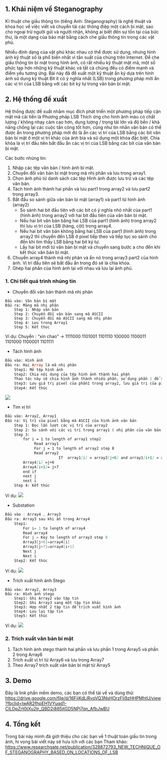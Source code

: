 ## 1. Khái niệm về Steganography
Kĩ thuật che giấu thông tin  (tiếng Anh: Steganography) là nghệ thuật và khoa học về việc viết và chuyển tải các thông điệp một cách bí mật, sao cho ngoại trừ người gửi và người nhận, không ai biết đến sự tồn tại của bức thư, là một dạng của bảo mật bằng cách che giấu thông tin trong các vật phủ.

Nhiều định dạng của vật phủ khác nhau có thể được sử dụng, nhưng hình ảnh kỹ thuật số là phổ biến nhất vì tần suất của chúng trên Internet.  Để che giấu thông tin bí mật trong hình ảnh, có rất nhiều kỹ thuật mật mã, một số phức tạp hơn những kỹ thuật khác và tất cả chúng đều có điểm mạnh và điểm yếu tương ứng.  Bài này đã đề xuất một kỹ thuật ẩn ký dựa trên hình ảnh sử dụng kỹ thuật Bit ít có ý nghĩa nhất (LSB) trong phương pháp mới ẩn các vị trí của LSB bằng với các bit ký tự trong văn bản bí mật.  

## 2. Hệ thống đề xuất  
Hệ thống được đề xuất nhằm mục đích phát triển một phương pháp tiếp cận mật mã cải tiến là Phương pháp LSB Thích ứng cho hình ảnh màu có chất lượng / không nhạy cảm cao hơn, dung lượng / trọng tải lớn và độ bền / khả năng chống lại các cuộc tấn công tốt hơn, cũng như tin nhắn văn bản có thể được ẩn trong phương pháp mới đó là ẩn các vị trí của LSB bằng các bit văn bản bí mật ở một vị trí khác của ảnh bìa và sử dụng một khóa đặc biệt.  Chìa khóa là vị trí đầu tiên bắt đầu ẩn các vị trí của LSB bằng các bit của văn bản bí mật.

Các bước nhúng tin: 
1. Nhập các tệp văn bản / hình ảnh bí mật.  
2. Chuyển đổi văn bản bí mật trong mã nhị phân và lưu trong array1.
3. Chọn ảnh phủ từ danh sách các tệp Hình ảnh được lưu trữ và các tệp văn bản. 
4. Tách hình ảnh thành hai phần và lưu part1 trong array2 và lưu part2 trong array3.  
5. Bắt đầu so sánh giữa văn bản bí mật (array1) và part1 từ hình ảnh (array2) 
	- So sánh hai bit đầu tiên với các bit có ý nghĩa nhỏ nhất của part1 (hình ảnh) trong array2 với hai bit đầu tiên của văn bản bí mật.  
	- Nếu hai bit văn bản bằng hai LSB của part1 (hình ảnh) trong array2 thì lưu vị trí của LSB (hàng, cột) trong array4.  
	- Nếu hai bit văn bản không bằng hai LSB của part1 (hình ảnh) trong array2 thì chuyển đến LSB ở pixel tiếp theo và tiếp tục so sánh cho đến khi tìm thấy LSB bằng hai bit ký tự.  
	- Lấy hai bit mới từ văn bản bí mật và chuyển sang bước a cho đến khi kết thúc văn bản bí mật. 
6. Chuyển array4 thành mã nhị phân và ẩn nó trong array3 part2 của hình ảnh. Vị trí đầu tiên sẽ bắt đầu ẩn trong đó sẽ là chìa khóa.  
7. Ghép hai phần của hình ảnh lại với nhau và lưu lại ảnh phủ.

### 1. Chi tiết quá trình nhúng tin
- Chuyển đổi văn bản thành mã nhị phân
```
Đầu vào: Văn bản bí mật
Đầu ra: Mảng mã nhị phân
	Step 1: Nhập văn bản
	Step 2: Chuyển đổi văn bản sang mã ASCII
	Step 3: Chuyển đổi mã ASCII sang mã nhị phân
	Step 4: Lưu trong Array1
	Step 5: Kết thúc  
```
Ví dụ: Chuyển : “xin chao”
->	1111000 1101001 1101110 100000 1100011 1101000 1100001 1101111
-	Tách hình ảnh 
```sql
Đầu vào: Hình ảnh
Đầu ra: Hai Array là mã nhị phân
    Step1: Mở tệp hình ảnh 
    Step2: Chia nội dung của tệp hình ảnh thành hai phần 
    Thao tác này sẽ chia hình ảnh thành nhiều phần, sử dụng phần 1 để so sánh, phần thứ 2 để ẩn 
    Step3: Lưu giá trị pixel của phần1 trong array2, lưu giá trị của pixel của phần 2 trong array3
    Step4: Kết thúc
```

![](https://images.viblo.asia/9e065377-ea5e-4b01-a6b4-763127556193.JPG)

-	Tìm vị trí 
```markdown
Đầu vào: Array2, Array1
Đầu ra: Vị trí của pixel bằng mã ASCII của hình ảnh văn bản
    Step 1: Đọc lần lượt các vị trí của array2
    Step 2: So sánh với các vị trí trong array1 ( nhị phân của văn bản bí mật)
    Step 3: 
        for i = 1 to length of array1 step2
             Read array1
             For j = 1 to length of array2 step 8
             Read array2
                        If  array1[i] = array2[j+6] and array1[i+1] = array2[j+7] then
        Array4[i] =j+6
        Array4[i+1]= j+7
        end if
        next j
        next i
    Step 4: Kết thúc
```
Ví dụ: 
![](https://images.viblo.asia/92703bd0-f37f-404e-89bf-c49d94540cf3.JPG)

-	Substation
```go
Đầu vào : Array4 , Array3
Đầu ra: Array3 sau khi ẩn trong Array4
    Step1: 
        For i= 1 to length of array4
        Read array4
        For j = Key to length of array3 step 8
        Array3[j+6]=array4[i]
        Array3[j+7]=array4[i+1]
        Next j
        Next i
    Step2: Kết thúc 
```
Ví dụ: 
![](https://images.viblo.asia/457ed8e5-09a7-4238-a997-0c70aabcc176.JPG)

-	Trích xuất hình ảnh Stego
```
Đầu vào: Array2, Array3
Đầu ra: Hình ảnh stego
	Step1: Ghi Array2 vào tập tin
	Step2: Ghi Array3 sang một tập tin khác
	Step3: Hợp nhất 2 tập tin để trích xuất hình ảnh
	Step4: Lưu lại tập tin
	Step5: Kết thúc
```
Ví dụ: 
![](https://images.viblo.asia/ffe4f8b2-f6d6-450b-ad74-611b8fdb03b7.JPG)

### 2.  Trích xuất văn bản bí mật 
1. Tách hình ảnh stego thành hai phần và lưu phần 1 trong Array5 và phần 2 trong Array6
2. Trích xuất vị trí từ Array6 và lưu trong Array7
3. Theo Array7 trích xuất văn bản bí mật từ Array5
## 3. Demo
Đây là link phần mềm demo, các bạn có thể tải  về và dùng thử: https://drive.google.com/file/d/16FiiKdLiRvsVQ3NsHOrzFli9zHHPMhtU/view?fbclid=IwAR2fhpEH1VYuqd1-CILOpZrt0tXu2tr_QBD2i885jtGD5NPj7qn_AfbJwBU
## 4. Tổng kết
Trong bài này mình đã giới thiệu cho các bạn về 1 thuật toán giấu tin trong ảnh, hi vọng bài viết này sẽ hưu ích với các bạn
Tham khảo: https://www.researchgate.net/publication/328872793_NEW_TECHNIQUE_OF_STEGANOGRAPHY_BASED_ON_LOCATIONS_OF_LSB